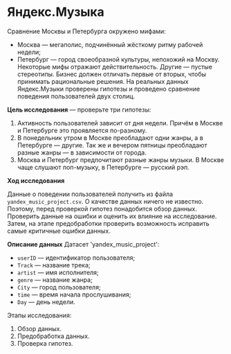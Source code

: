 # Яндекс.Музыка

Сравнение Москвы и Петербурга окружено мифами:
- Москва — мегаполис, подчинённый жёсткому ритму рабочей недели;
- Петербург — город своеобразной культуры, непохожий на Москву.
Некоторые мифы отражают действительность. Другие — пустые стереотипы. Бизнес должен отличать первые от вторых, чтобы принимать рациональные решения. На реальных данных Яндекс.Музыки проверены гипотезы и проведено сравнение поведения пользователей двух столиц.

**Цель исследования** — проверьте три гипотезы:
 1. Активность пользователей зависит от дня недели. Причём в Москве и Петербурге это проявляется по-разному.
 2. В понедельник утром в Москве преобладают одни жанры, а в Петербурге — другие. Так же и вечером пятницы преобладают разные жанры — в зависимости от города. 
 3. Москва и Петербург предпочитают разные жанры музыки. В Москве чаще слушают поп-музыку, в Петербурге — русский рэп.

**Ход исследования**

Данные о поведении пользователей получить из файла `yandex_music_project.csv`. О качестве данных ничего не известно. Поэтому, перед проверкой гипотез понадобится обзор данных. Проверить данные на ошибки и оценить их влияние на исследование. Затем, на этапе предобработки проверить возможность исправить самые критичные ошибки данных.

 **Описание данных**
Датаcет 'yandex_music_project':
* `userID` — идентификатор пользователя;
* `Track` — название трека;  
* `artist` — имя исполнителя;
* `genre` — название жанра;
* `City` — город пользователя;
* `time` — время начала прослушивания;
* `Day` — день недели.

Этапы исследования:
 1. Обзор данных.
 2. Предобработка данных.
 3. Проверка гипотез.
  


